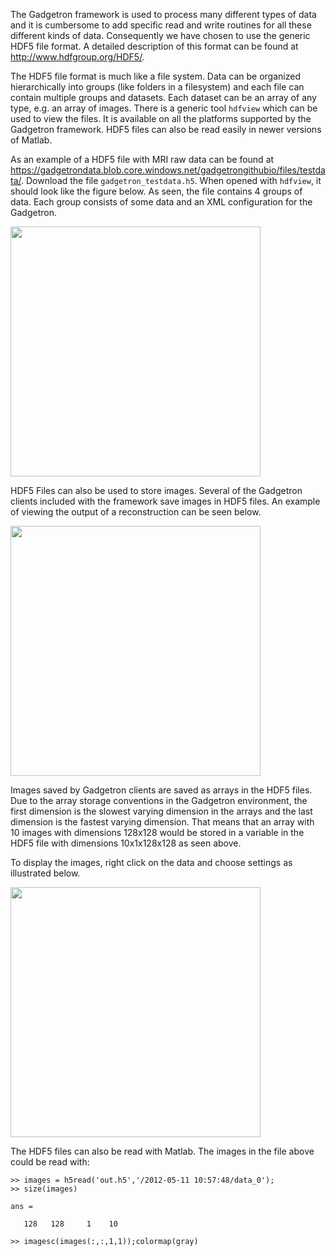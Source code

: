 The Gadgetron framework is used to process many different types of data and it is cumbersome to add specific read and write routines for all these different kinds of data. Consequently we have chosen to use the generic HDF5 file format. A detailed description of this format can be found at <http://www.hdfgroup.org/HDF5/>.

The HDF5 file format is much like a file system. Data can be organized hierarchically into groups (like folders in a filesystem) and each file can contain multiple groups and datasets. Each dataset can be an array of any type, e.g. an array of images. There is a generic tool `hdfview` which can be used to view the files. It is available on all the platforms supported by the Gadgetron framework. HDF5 files can also be read easily in newer versions of Matlab.

As an example of a HDF5 file with MRI raw data can be found at <https://gadgetrondata.blob.core.windows.net/gadgetrongithubio/files/testdata/>. Download the file `gadgetron_testdata.h5`. When opened with `hdfview`, it should look like the figure below. As seen, the file contains 4 groups of data. Each group consists of some data and an XML configuration for the Gadgetron.

<img src="http://gadgetron.sf.net/figs/hdfview_mri_testdata.png" style="width: 400px;" />

HDF5 Files can also be used to store images. Several of the Gadgetron clients included with the framework save images in HDF5 files. An example of viewing the output of a reconstruction can be seen below.

<img src="http://gadgetron.sf.net/figs/hdfview_image_view.png" style="width: 400px;" />

Images saved by Gadgetron clients are saved as arrays in the HDF5 files. Due to the array storage conventions in the Gadgetron environment, the first dimension is the slowest varying dimension in the arrays and the last dimension is the fastest varying dimension. That means that an array with 10 images with dimensions 128x128 would be stored in a variable in the HDF5 file with dimensions 10x1x128x128 as seen above. 

To display the images, right click on the data and choose settings as illustrated below.

<img src="http://gadgetron.sf.net/figs/hdfview_image_view_setting.png" style="width: 400px;" />

The HDF5 files can also be read with Matlab. The images in the file above could be read with:

    >> images = h5read('out.h5','/2012-05-11 10:57:48/data_0');
    >> size(images)

    ans =

       128   128     1    10

    >> imagesc(images(:,:,1,1));colormap(gray) 
